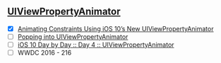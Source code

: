 ## [UIViewPropertyAnimator](https://developer.apple.com/reference/uikit/uiviewpropertyanimator)

 - [x] [Animating Constraints Using iOS 10’s New UIViewPropertyAnimator](https://medium.com/@sdrzn/animating-constraints-using-ios-10s-new-uiviewpropertyanimator-944bbb42347b#.l24gws3ht)
 - [ ] [Popping into UIViewPropertyAnimator](http://holko.pl/2016/07/07/popping-into-uiviewpropertyanimator/)
 - [ ] [iOS 10 Day by Day :: Day 4 :: UIViewPropertyAnimator](https://www.shinobicontrols.com/blog/ios-10-day-by-day-day-4-uiviewpropertyanimator)
 - [ ] WWDC 2016 - 216

